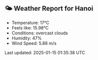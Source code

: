 <!-- WEATHER-START -->
## 🌤 Weather Report for Hanoi

- Temperature: 17°C
- Feels like: 15.98°C
- Conditions: overcast clouds
- Humidity: 47%
- Wind Speed: 5.88 m/s

Last updated: 2025-01-15 01:35:38 UTC
<!-- WEATHER-END -->
